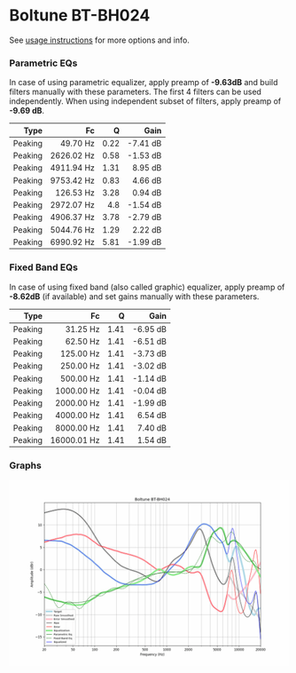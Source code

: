 # Boltune BT-BH024
See [usage instructions](https://github.com/jaakkopasanen/AutoEq#usage) for more options and info.

### Parametric EQs
In case of using parametric equalizer, apply preamp of **-9.63dB** and build filters manually
with these parameters. The first 4 filters can be used independently.
When using independent subset of filters, apply preamp of **-9.69 dB**.

| Type    | Fc         |    Q | Gain     |
|--------:|-----------:|-----:|---------:|
| Peaking | 49.70 Hz   | 0.22 | -7.41 dB |
| Peaking | 2626.02 Hz | 0.58 | -1.53 dB |
| Peaking | 4911.94 Hz | 1.31 | 8.95 dB  |
| Peaking | 9753.42 Hz | 0.83 | 4.66 dB  |
| Peaking | 126.53 Hz  | 3.28 | 0.94 dB  |
| Peaking | 2972.07 Hz | 4.8  | -1.54 dB |
| Peaking | 4906.37 Hz | 3.78 | -2.79 dB |
| Peaking | 5044.76 Hz | 1.29 | 2.22 dB  |
| Peaking | 6990.92 Hz | 5.81 | -1.99 dB |

### Fixed Band EQs
In case of using fixed band (also called graphic) equalizer, apply preamp of **-8.62dB**
(if available) and set gains manually with these parameters.

| Type    | Fc          |    Q | Gain     |
|--------:|------------:|-----:|---------:|
| Peaking | 31.25 Hz    | 1.41 | -6.95 dB |
| Peaking | 62.50 Hz    | 1.41 | -6.51 dB |
| Peaking | 125.00 Hz   | 1.41 | -3.73 dB |
| Peaking | 250.00 Hz   | 1.41 | -3.02 dB |
| Peaking | 500.00 Hz   | 1.41 | -1.14 dB |
| Peaking | 1000.00 Hz  | 1.41 | -0.04 dB |
| Peaking | 2000.00 Hz  | 1.41 | -1.99 dB |
| Peaking | 4000.00 Hz  | 1.41 | 6.54 dB  |
| Peaking | 8000.00 Hz  | 1.41 | 7.40 dB  |
| Peaking | 16000.01 Hz | 1.41 | 1.54 dB  |

### Graphs
![](./Boltune%20BT-BH024.png)